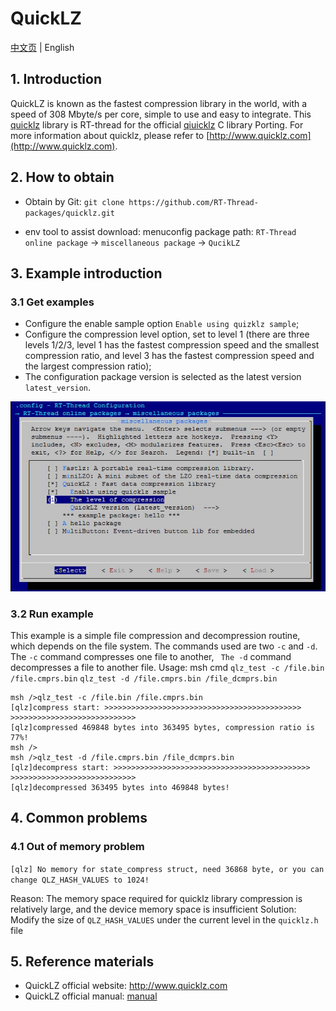 # QuickLZ

[中文页](README_ZH.md) | English

## 1. Introduction

QuickLZ is known as the fastest compression library in the world, with a speed of 308 Mbyte/s per core, simple to use and easy to integrate. This [quicklz](https://github.com/RT-Thread-packages/quicklz) library is RT-thread for the official [qiuicklz](http://www.quicklz.com/download.html) C library Porting. For more information about quicklz, please refer to [http://www.quicklz.com](http://www.quicklz.com).

## 2. How to obtain

- Obtain by Git:
`git clone https://github.com/RT-Thread-packages/quicklz.git`

- env tool to assist download:
  menuconfig package path: `RT-Thread online package` -> `miscellaneous package` -> `QucikLZ`

## 3. Example introduction

### 3.1 Get examples

- Configure the enable sample option `Enable using quizklz sample`;
- Configure the compression level option, set to level 1 (there are three levels 1/2/3, level 1 has the fastest compression speed and the smallest compression ratio, and level 3 has the fastest compression speed and the largest compression ratio);
- The configuration package version is selected as the latest version `latest_version`.

![](./doc/image/QuickLZ.jpg)

### 3.2 Run example
This example is a simple file compression and decompression routine, which depends on the file system. The commands used are two `-c` and `-d`. The `-c` command compresses one file to another, ` The -d` command decompresses a file to another file.
Usage: msh cmd `qlz_test -c /file.bin /file.cmprs.bin` `qlz_test -d /file.cmprs.bin /file_dcmprs.bin`

```
msh />qlz_test -c /file.bin /file.cmprs.bin
[qlz]compress start: >>>>>>>>>>>>>>>>>>>>>>>>>>>>>>>>>>>>>>>>>>>> >>>>>>>>>>>>>>>>>>>>>>>>>>>>
[qlz]compressed 469848 bytes into 363495 bytes, compression ratio is 77%!
msh />
msh />qlz_test -d /file.cmprs.bin /file_dcmprs.bin
[qlz]decompress start: >>>>>>>>>>>>>>>>>>>>>>>>>>>>>>>>>>>>>>>>>>>> >>>>>>>>>>>>>>>>>>>>>>>>>>>>
[qlz]decompressed 363495 bytes into 469848 bytes!
```
## 4. Common problems

### 4.1 Out of memory problem

   `[qlz] No memory for state_compress struct, need 36868 byte, or you can change QLZ_HASH_VALUES to 1024!`

Reason: The memory space required for quicklz library compression is relatively large, and the device memory space is insufficient
Solution: Modify the size of `QLZ_HASH_VALUES` under the current level in the `quicklz.h` file

## 5. Reference materials

- QuickLZ official website: http://www.quicklz.com
- QuickLZ official manual: [manual](http://www.quicklz.com/manual.html)
